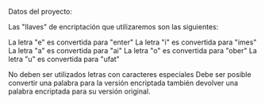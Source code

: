 Datos del proyecto:

Las "llaves" de encriptación que utilizaremos son las siguientes:

La letra "e" es convertida para "enter"
La letra "i" es convertida para "imes"
La letra "a" es convertida para "ai"
La letra "o" es convertida para "ober"
La letra "u" es convertida para "ufat"


No deben ser utilizados letras con caracteres especiales
Debe ser posible convertir una palabra para la versión encriptada también devolver una palabra encriptada para su versión original.
